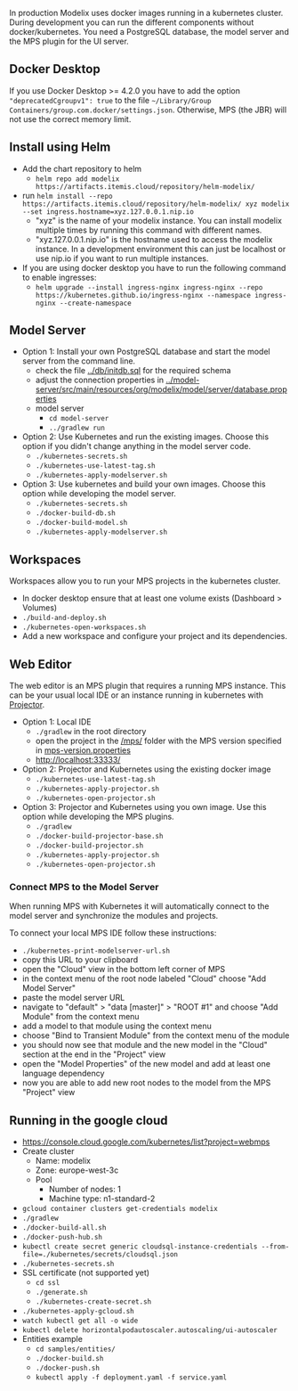 In production Modelix uses docker images running in a kubernetes cluster.
During development you can run the different components without docker/kubernetes.
You need a PostgreSQL database, the model server and the MPS plugin for the UI server.

## Docker Desktop
If you use Docker Desktop >= 4.2.0 you have to add the option `"deprecatedCgroupv1": true`
to the file `~/Library/Group Containers/group.com.docker/settings.json`.
Otherwise, MPS (the JBR) will not use the correct memory limit.

## Install using Helm

- Add the chart repository to helm
  - `helm repo add modelix https://artifacts.itemis.cloud/repository/helm-modelix/`
- run `helm install --repo https://artifacts.itemis.cloud/repository/helm-modelix/ xyz modelix --set ingress.hostname=xyz.127.0.0.1.nip.io`
  - "xyz" is the name of your modelix instance.
    You can install modelix multiple times by running this command with different names.
  - "xyz.127.0.0.1.nip.io" is the hostname used to access the modelix instance.
    In a development environment this can just be localhost or use nip.io if you want to run multiple instances.
- If you are using docker desktop you have to run the following command to enable ingresses:
  - `helm upgrade --install ingress-nginx ingress-nginx --repo https://kubernetes.github.io/ingress-nginx --namespace ingress-nginx --create-namespace`

## Model Server

- Option 1: Install your own PostgreSQL database and start the model server from the command line.
  - check the file [../db/initdb.sql](../db/initdb.sql) for the required schema
  - adjust the connection properties in [../model-server/src/main/resources/org/modelix/model/server/database.properties](../model-server/src/main/resources/org/modelix/model/server/database.properties)
  - model server
    - `cd model-server`
    - `../gradlew run`
- Option 2: Use Kubernetes and run the existing images.
  Choose this option if you didn't change anything in the model server code.
  - `./kubernetes-secrets.sh`
  - `./kubernetes-use-latest-tag.sh`
  - `./kubernetes-apply-modelserver.sh`
- Option 3: Use kubernetes and build your own images. Choose this option while developing the model server.
  - `./kubernetes-secrets.sh`
  - `./docker-build-db.sh`
  - `./docker-build-model.sh`
  - `./kubernetes-apply-modelserver.sh`

## Workspaces

Workspaces allow you to run your MPS projects in the kubernetes cluster.

- In docker desktop ensure that at least one volume exists (Dashboard > Volumes)
- `./build-and-deploy.sh`
- `./kubernetes-open-workspaces.sh`
- Add a new workspace and configure your project and its dependencies.

## Web Editor

The web editor is an MPS plugin that requires a running MPS instance.
This can be your usual local IDE or an instance running in kubernetes with [Projector](https://lp.jetbrains.com/projector/).

- Option 1: Local IDE
  - `./gradlew` in the root directory
  - open the project in the [/mps/](../mps/) folder with the MPS version specified in [mps-version.properties](../mps-version.properties)
  - <http://localhost:33333/>
- Option 2: Projector and Kubernetes using the existing docker image
  - `./kubernetes-use-latest-tag.sh`
  - `./kubernetes-apply-projector.sh`
  - `./kubernetes-open-projector.sh`
- Option 3: Projector and Kubernetes using you own image. Use this option while developing the MPS plugins.
  - `./gradlew`
  - `./docker-build-projector-base.sh`
  - `./docker-build-projector.sh`
  - `./kubernetes-apply-projector.sh`
  - `./kubernetes-open-projector.sh`

### Connect MPS to the Model Server

When running MPS with Kubernetes it will automatically connect to the model server and synchronize the modules and projects.

To connect your local MPS IDE follow these instructions:
- `./kubernetes-print-modelserver-url.sh`
- copy this URL to your clipboard
- open the "Cloud" view in the bottom left corner of MPS
- in the context menu of the root node labeled "Cloud" choose "Add Model Server"
- paste the model server URL
- navigate to "default" > "data [master]" > "ROOT #1" and choose "Add Module" from the context menu
- add a model to that module using the context menu
- choose "Bind to Transient Module" from the context menu of the module
- you should now see that module and the new model in the "Cloud" section at the end in the "Project" view
- open the "Model Properties" of the new model and add at least one language dependency
- now you are able to add new root nodes to the model from the MPS "Project" view

## Running in the google cloud

- https://console.cloud.google.com/kubernetes/list?project=webmps
- Create cluster
    - Name: modelix
    - Zone: europe-west-3c
    - Pool
        - Number of nodes: 1
        - Machine type: n1-standard-2
- `gcloud container clusters get-credentials modelix`
- `./gradlew`
- `./docker-build-all.sh`
- `./docker-push-hub.sh`
- `kubectl create secret generic cloudsql-instance-credentials --from-file=./kubernetes/secrets/cloudsql.json`
- `./kubernetes-secrets.sh`
- SSL certificate (not supported yet)
    - `cd ssl`
    - `./generate.sh`
    - `./kubernetes-create-secret.sh`
- `./kubernetes-apply-gcloud.sh`
- `watch kubectl get all -o wide`
- `kubectl delete horizontalpodautoscaler.autoscaling/ui-autoscaler`
- Entities example
    - `cd samples/entities/`
    - `./docker-build.sh`
    - `./docker-push.sh`
    - `kubectl apply -f deployment.yaml -f service.yaml`

